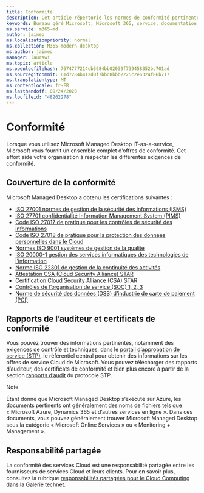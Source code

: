 ```yaml
---
title: Conformité
description: Cet article répertorie les normes de conformité pertinentes pour le bureau géré Microsoft.
keywords: Bureau géré Microsoft, Microsoft 365, service, documentation
ms.service: m365-md
author: jaimeo
ms.localizationpriority: normal
ms.collection: M365-modern-desktop
ms.author: jaimeo
manager: laurawi
ms.topic: article
ms.openlocfilehash: 7674777214cb5684bb02039f739458352bc701ad
ms.sourcegitcommit: 61d7284b412d0f7bbd8bbb2225c2e6324f86b717
ms.translationtype: MT
ms.contentlocale: fr-FR
ms.lasthandoff: 09/24/2020
ms.locfileid: "48262278"
---
```

# <a name="compliance"></a>Conformité

Lorsque vous utilisez Microsoft Managed Desktop IT-as-a-service, Microsoft vous fournit un ensemble complet d’offres de conformité. Cet effort aide votre organisation à respecter les différentes exigences de conformité.

## <a name="compliance-coverage"></a>Couverture de la conformité

Microsoft Managed Desktop a obtenu les certifications suivantes :

- [ISO 27001 normes de gestion de la sécurité des informations (ISMS)](../../compliance/offering-ISO-27001.md)
- [ISO 27701 confidentialité Information Management System (PIMS)](../../compliance/offering-iso-27701.md)
- [Code ISO 27017 de pratique pour les contrôles de sécurité des informations](../../compliance/offering-ISO-27017.md)
- [Code ISO 27018 de pratique pour la protection des données personnelles dans le Cloud](../../compliance/offering-ISO-27018.md)
- [Normes ISO 9001 systèmes de gestion de la qualité](../../compliance/offering-ISO-9001.md)
- [ISO 20000-1 gestion des services informatiques des technologies de l’information](../../compliance/offering-ISO-20000-1-2011.md)
- [Norme ISO 22301 de gestion de la continuité des activités](../../compliance/offering-ISO-22301.md)
- [Attestation CSA (Cloud Security Alliance) STAR](../../compliance/offering-CSA-STAR-Attestation.md)
- [Certification Cloud Security Alliance (CSA) STAR](../../compliance/offering-CSA-Star-Certification.md)
- [Contrôles de l’organisation de service (SOC) 1, 2, 3](../../compliance/offering-SOC.md)
- [Norme de sécurité des données (DSS) d’industrie de carte de paiement (PCI)](../../compliance/offering-PCI-DSS.md)

## <a name="auditor-reports-and-compliance-certificates"></a>Rapports de l’auditeur et certificats de conformité

Vous pouvez trouver des informations pertinentes, notamment des exigences de contrôle et techniques, dans le [portail d’approbation de service (STP)](https://servicetrust.microsoft.com/), le référentiel central pour obtenir des informations sur les offres de service Cloud de Microsoft. Vous pouvez télécharger des rapports d’auditeur, des certificats de conformité et bien plus encore à partir de la section [rapports d’audit](https://servicetrust.microsoft.com/ViewPage/MSComplianceGuide) du protocole STP.

> [!NOTE]
> Étant donné que Microsoft Managed Desktop s’exécute sur Azure, les documents pertinents ont généralement des noms de fichiers tels que « Microsoft Azure, Dynamics 365 et d’autres services en ligne ». Dans ces documents, vous pouvez généralement trouver Microsoft Managed Desktop sous la catégorie « Microsoft Online Services » ou « Monitoring + Management ».

## <a name="shared-responsibility"></a>Responsabilité partagée

La conformité des services Cloud est une responsabilité partagée entre les fournisseurs de services Cloud et leurs clients. Pour en savoir plus, consultez la rubrique [responsabilités partagées pour le Cloud Computing](https://gallery.technet.microsoft.com/Shared-Responsibilities-81d0ff91) dans la Galerie technet.
